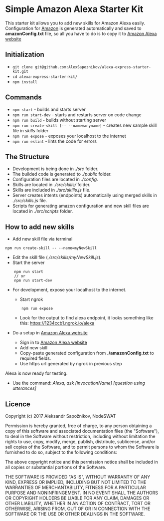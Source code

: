 # Simple Amazon Alexa Starter Kit

This starter kit allows you to add new skills for Amazon Alexa easily. <br>
Configuration for <a href="https://developer.amazon.com/alexa">Amazon</a>
is generated automatically and saved to **amazonConfig.txt** file,
so all you have to do is to copy it to <a href="https://developer.amazon.com/alexa">Amazon Alexa website</a>

## Initialization
- ```git clone git@github.com:AlexSapoznikov/alexa-express-starter-kit.git```
- ```cd alexa-express-starter-kit/```
- ```npm install```

## Commands
- ```npm start``` - builds and starts server
- ```npm run start-dev``` - starts and restarts server on code change
- ```npm run build``` - builds without starting server
- ```npm run create-skill [-- --name=anyname]``` - creates new sample skill file in *skills* folder
- ```npm run expose``` - exposes your localhost to the internet
- ```npm run eslint``` - lints the code for errors

## The Structure

- Development is being done in *./src* folder.
- The builded code is generated to *./public* folder.
- Configuration files are located in *./config*.
- Skills are located in *./src/skills/* folder.
- Skills are included in *./src/skills.js* file.
- Server creates intents (endpoints) automatically using merged skills in *./src/skills.js* file.
- Scripts for generating amazon configuration and new skill files are located in *./src/scripts* folder.

## How to add new skills

- Add new skill file via terminal
```
npm run create-skill -- --name=myNewSkill
```
- Edit the skill file (*./src/skills/myNewSkill.js*).
- Start the server
```
    npm run start
    // or
    npm run start-dev
```

- For development, expose your localhost to the internet.
    - Start ngrok
    ```
        npm run expose
    ```
    - Look for the output to find alexa endpoint, it looks something like this: https://1234ccb1.ngrok.io/alexa

- Do a setup in <a href="https://developer.amazon.com/alexa">Amazon Alexa website</a>
    - Sign in to <a href="https://developer.amazon.com/alexa">Amazon Alexa website</a>
    - Add new skill
    - Copy-paste generated configuration from **./amazonConfig.txt** to required fields.
    - Use https url generated by ngrok in previous step
    
Alexa is now ready for testing.
- Use the command: *Alexa, ask [invocationName] [question using utterances]*

## Licence

Copyright (c) 2017 Aleksandr Sapožnikov, NodeSWAT

Permission is hereby granted, free of charge, to any person obtaining a copy
of this software and associated documentation files (the "Software"), to deal
in the Software without restriction, including without limitation the rights
to use, copy, modify, merge, publish, distribute, sublicense, and/or sell
copies of the Software, and to permit persons to whom the Software is
furnished to do so, subject to the following conditions:

The above copyright notice and this permission notice shall be included in all
copies or substantial portions of the Software.

THE SOFTWARE IS PROVIDED "AS IS", WITHOUT WARRANTY OF ANY KIND, EXPRESS OR
IMPLIED, INCLUDING BUT NOT LIMITED TO THE WARRANTIES OF MERCHANTABILITY,
FITNESS FOR A PARTICULAR PURPOSE AND NONINFRINGEMENT. IN NO EVENT SHALL THE
AUTHORS OR COPYRIGHT HOLDERS BE LIABLE FOR ANY CLAIM, DAMAGES OR OTHER
LIABILITY, WHETHER IN AN ACTION OF CONTRACT, TORT OR OTHERWISE, ARISING FROM,
OUT OF OR IN CONNECTION WITH THE SOFTWARE OR THE USE OR OTHER DEALINGS IN THE
SOFTWARE.
